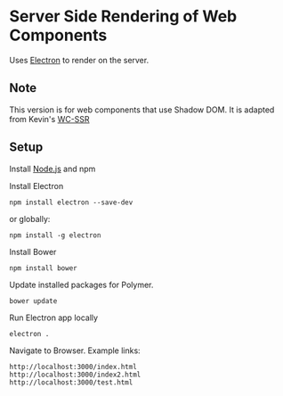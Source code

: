 # Server Side Rendering of Web Components

Uses [Electron] to render on the server.

## Note

This version is for web components that use Shadow DOM. It is adapted from Kevin's [WC-SSR]

## Setup
Install [Node.js] and npm

Install Electron
```
npm install electron --save-dev
```
or globally:
```
npm install -g electron
```

Install Bower
```
npm install bower
```
Update installed packages for Polymer.

```
bower update
```
Run Electron app locally
```
electron .
```
Navigate to Browser. Example links:
```
http://localhost:3000/index.html
http://localhost:3000/index2.html
http://localhost:3000/test.html
```

[Electron]: <https://github.com/electron/electron>
[Node.js]: <https://docs.npmjs.com/getting-started/installing-node#installing-nodejs>
[WC-SSR]: <https://github.com/kevinpschaaf/wc-ssr>